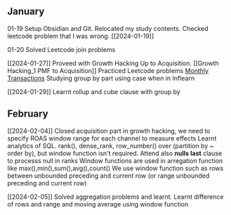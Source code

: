 
## January

01-19 Setup Obsidian and Git. Relocated my study contents. Checked leetcode problem that I was wrong. [[2024-01-19]]

01-20 Solved Leetcode join problems

[[2024-01-27]] Proveed with Growth Hacking Up to Acquisition. [[Growth Hacking_1 PMF to Acquisition]]
Practiced Leetcode problems [Monthly Transactions](https://github.com/NeoSeo/Obsidian/blob/2200e8b86a489dd49589cc70a5c3038b31ac8780/SQL/pivot_example_2.sql)
Studying group by part using case when in Inflearn

[[2024-01-29]] Learnt rollup and cube clause with group by

## February

[[2024-02-04]] Closed acquisition part in growth hacking, we need to specify ROAS window range for each channel to measure effects
Learnt analytics of SQL. rank(), dense_rank, row_number() over (partition by ~ order by), but window function isn't required. Attend also **nulls last** clause to processs null in ranks
Window functions are used in arregation function like max(),min(),sum(),avg(),count()
We use window function such as rows between unbounded preceding and current row (or range unbounded preceding and current row)

[[2024-02-05]] Solved aggregation problems and learnt. Learnt difference of rows and range and moving average using window function
